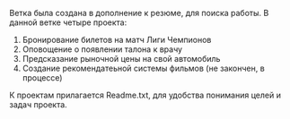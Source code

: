 Ветка была создана в дополнение к резюме, для поиска работы.
В данной ветке четыре проекта:
1) Бронирование билетов на матч Лиги Чемпионов
2) Оповощение о появлении талона к врачу
3) Предсказание рыночной цены на свой автомобиль
4) Создание рекомендатеьной системы фильмов (не закончен, в процессе)

К проектам прилагается Readme.txt, для удобства понимания целей и задач проекта.
